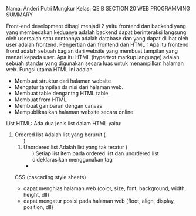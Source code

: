 Nama: Anderi Putri Mungkur 
Kelas: QE B 
SECTION 20 
WEB PROGRAMMING 
SUMMARY 

Front-end development dibagi menjadi 2 yaitu frontend dan backend yang yang membedakan keduanya adalah backend dapat berinteraksi langsung oleh usersalah satu contohnya adalah database dan yang dapat dilihat oleh user adalah frontend.
Pengertian dari frontend dan HTML : 
Apa itu frontend frond adalah sebuah bagian dari website yang membuat tampilan yang menari kepada user. 
Apa itu HTML (hypertext markup language) adalah sebuah standar yang digunakan secara luas untuk menampilkan halaman web.
Fungsi utama HTML ini adalah 
-	Membuat struktur dari halaman website 
-	Mengatur tampilan da nisi dari halaman web.
-	Membuat table dengantag HTML table.
-	Membuat from HTML
-	Membuat gambaran dengan canvas 
-	Mempublikasikan halaman website secara online

List HTML:
Ada dua jenis list dalam HTML yaitu:
1.	Ordered list 
Adalah list yang berurut (<ol>)
2.	Unordered list 
Adalah list yang tak teratur (<ul>)
Setiap list item pada ordered list dan unordered list dideklarasikan menggunakan tag <li>

CSS (cascading style sheets)
-	dapat menghias halaman web (color, size, font, background, width, height, dll)
-	dapat mengatur posisi pada halaman web (floot, align, display, position, dll)
